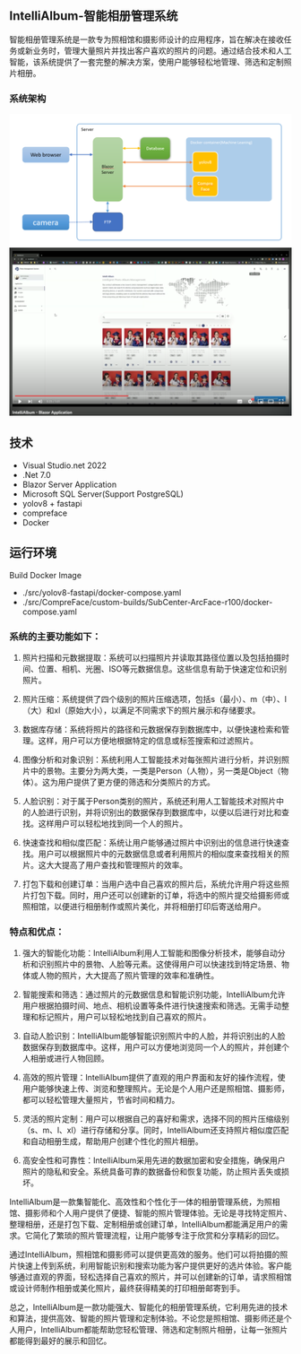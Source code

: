 ## IntelliAlbum-智能相册管理系统


智能相册管理系统是一款专为照相馆和摄影师设计的应用程序，旨在解决在接收任务或新业务时，管理大量照片并找出客户喜欢的照片的问题。通过结合技术和人工智能，该系统提供了一套完整的解决方案，使用户能够轻松地管理、筛选和定制照片相册。

### 系统架构
![architecture](./doc/architecture.png)
[![Demo](./doc/youtube.png)](https://www.youtube.com/watch?v=_ZWo40zjfbQ)
## 技术
- Visual Studio.net 2022
- .Net 7.0
- Blazor Server Application
- Microsoft SQL Server(Support PostgreSQL)
- yolov8 + fastapi
- compreface
- Docker

## 运行环境

Build Docker Image
- ./src/yolov8-fastapi/docker-compose.yaml
- ./src/CompreFace/custom-builds/SubCenter-ArcFace-r100/docker-compose.yaml



### 系统的主要功能如下：

1. 照片扫描和元数据提取：系统可以扫描照片并读取其路径位置以及包括拍摄时间、位置、相机、光圈、ISO等元数据信息。这些信息有助于快速定位和识别照片。

2. 照片压缩：系统提供了四个级别的照片压缩选项，包括s（最小）、m（中）、l（大）和xl（原始大小），以满足不同需求下的照片展示和存储要求。

3. 数据库存储：系统将照片的路径和元数据保存到数据库中，以便快速检索和管理。这样，用户可以方便地根据特定的信息或标签搜索和过滤照片。

4. 图像分析和对象识别：系统利用人工智能技术对每张照片进行分析，并识别照片中的景物。主要分为两大类，一类是Person（人物），另一类是Object（物体）。这为用户提供了更方便的筛选和分类照片的方式。

5. 人脸识别：对于属于Person类别的照片，系统还利用人工智能技术对照片中的人脸进行识别，并将识别出的数据保存到数据库中，以便以后进行对比和查找。这样用户可以轻松地找到同一个人的照片。

6. 快速查找和相似度匹配：系统让用户能够通过照片中识别出的信息进行快速查找。用户可以根据照片中的元数据信息或者利用照片的相似度来查找相关的照片。这大大提高了用户查找和管理照片的效率。

7. 打包下载和创建订单：当用户选中自己喜欢的照片后，系统允许用户将这些照片打包下载。同时，用户还可以创建新的订单，将选中的照片提交给摄影师或照相馆，以便进行相册制作或照片美化，并将相册打印后寄送给用户。



### 特点和优点：
1. 强大的智能化功能：IntelliAlbum利用人工智能和图像分析技术，能够自动分析和识别照片中的景物、人脸等元素。这使得用户可以快速找到特定场景、物体或人物的照片，大大提高了照片管理的效率和准确性。

2. 智能搜索和筛选：通过照片的元数据信息和智能识别功能，IntelliAlbum允许用户根据拍摄时间、地点、相机设置等条件进行快速搜索和筛选。无需手动整理和标记照片，用户可以轻松地找到自己喜欢的照片。

3. 自动人脸识别：IntelliAlbum能够智能识别照片中的人脸，并将识别出的人脸数据保存到数据库中。这样，用户可以方便地浏览同一个人的照片，并创建个人相册或进行人物回顾。

4. 高效的照片管理：IntelliAlbum提供了直观的用户界面和友好的操作流程，使用户能够快速上传、浏览和整理照片。无论是个人用户还是照相馆、摄影师，都可以轻松管理大量照片，节省时间和精力。

5. 灵活的照片定制：用户可以根据自己的喜好和需求，选择不同的照片压缩级别（s、m、l、xl）进行存储和分享。同时，IntelliAlbum还支持照片相似度匹配和自动相册生成，帮助用户创建个性化的照片相册。

6. 高安全性和可靠性：IntelliAlbum采用先进的数据加密和安全措施，确保用户照片的隐私和安全。系统具备可靠的数据备份和恢复功能，防止照片丢失或损坏。

IntelliAlbum是一款集智能化、高效性和个性化于一体的相册管理系统，为照相馆、摄影师和个人用户提供了便捷、智能的照片管理体验。无论是寻找特定照片、整理相册，还是打包下载、定制相册或创建订单，IntelliAlbum都能满足用户的需求。它简化了繁琐的照片管理流程，让用户能够专注于欣赏和分享精彩的回忆。

通过IntelliAlbum，照相馆和摄影师可以提供更高效的服务。他们可以将拍摄的照片快速上传到系统，利用智能识别和搜索功能为客户提供更好的选片体验。客户能够通过直观的界面，轻松选择自己喜欢的照片，并可以创建新的订单，请求照相馆或设计师制作相册或美化照片，最终获得精美的打印相册邮寄到手。

总之，IntelliAlbum是一款功能强大、智能化的相册管理系统，它利用先进的技术和算法，提供高效、智能的照片管理和定制体验。不论您是照相馆、摄影师还是个人用户，IntelliAlbum都能帮助您轻松管理、筛选和定制照片相册，让每一张照片都能得到最好的展示和回忆。
